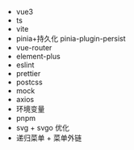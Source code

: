 - vue3
- ts
- vite
- pinia+持久化 pinia-plugin-persist
- vue-router
- element-plus
- eslint
- prettier
- postcss
- mock
- axios
- 环境变量
- pnpm
- svg + svgo 优化
- 递归菜单 + 菜单外链
